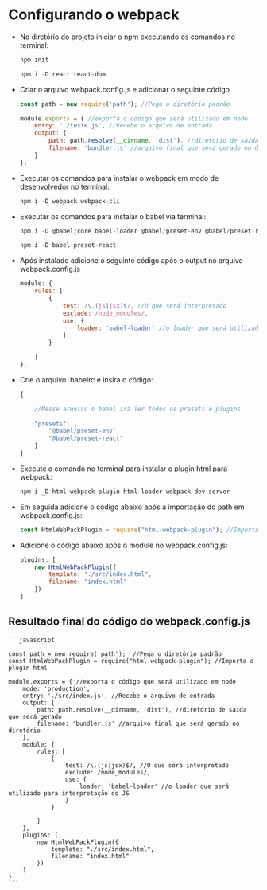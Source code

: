 # Configurando o webpack

* No diretório do projeto iniciar o npm executando os comandos no terminal:

    ```javascript
    npm init

    npm i -D react react-dom
    ```

* Criar o arquivo webpack.config.js e adicionar o seguinte código 
    
    ```javascript
    const path = new require('path'); //Pega o diretório padrão

    module.exports = { //exporta o código que será utilizado em node
        entry: './teste.js', //Recebe o arquivo de entrada
        output: {
            path: path.resolve(__dirname, 'dist'), //diretório de saída que será gerado
            filename: 'bundler.js' //arquivo final que será gerado no diretório
        }
    };
    ```


* Executar os comandos para instalar o webpack em modo de desenvolvedor no terminal:

    ```javascript 
    npm i -D webpack webpack-cli
    ```

* Executar os comandos para instalar o babel via terminal:

    ```javascript 
    npm i -D @babel/core babel-loader @babel/preset-env @babel/preset-react

    npm i -D babel-preset-react
    ```

* Após instalado adicione o seguinte código após o output no arquivo webpack.config.js

    ```javascript
    module: {
        rules: [
            {
                test: /\.(js|jsx)$/, //O que será interpretado
                exclude: /node_modules/,
                use: {
                    loader: 'babel-loader' //o loader que será utilizado para interpretação do JS
                }
            }

        ]
    },
    ```


* Crie o arquivo .babelrc e insira o código:

    ```javascript
    {

        //Nesse arquivo o babel irá ler todos os presets e plugins
        
        "presets": [
            "@babel/preset-env",
            "@babel/preset-react"
        ]
    }
    ```



* Execute o comando no terminal para instalar o plugin html para webpack:

    ```javascript
    npm i _D html-webpack-plugin html-loader webpack-dev-server
    ```
* Em seguida adicione o código abaixo após a importação do path em webpack.config.js:

    ```javascript
    const HtmlWebPackPlugin = require("html-webpack-plugin"); //Importa o plugin html
    ```

* Adicione o código abaixo após o module no webpack.config.js:

    ```javascript
    plugins: [
        new HtmlWebPackPlugin({
            template: "./src/index.html",
            filename: "index.html"
        })
    ]
    ```

## Resultado final do código do webpack.config.js

    ```javascript
    
    const path = new require('path');  //Pega o diretório padrão
    const HtmlWebPackPlugin = require("html-webpack-plugin"); //Importa o plugin html

    module.exports = { //exporta o código que será utilizado em node
        mode: 'production',
        entry: './src/index.js', //Recebe o arquivo de entrada
        output: {
            path: path.resolve(__dirname, 'dist'), //diretório de saída que será gerado
            filename: 'bundler.js' //arquivo final que será gerado no diretório
        },
        module: {
            rules: [
                {
                    test: /\.(js|jsx)$/, //O que será interpretado
                    exclude: /node_modules/,
                    use: {
                        loader: 'babel-loader' //o loader que será utilizado para interpretação do JS
                    }
                }

            ]
        },
        plugins: [
            new HtmlWebPackPlugin({
                template: "./src/index.html",
                filename: "index.html"
            })
        ]
    }
    ```